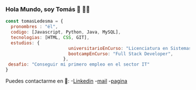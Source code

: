 ### Hola Mundo, soy Tomás 👋 👨‍💻

```javascript
const tomasLedesma = {
  pronombres : "él",
  codigo: [Javascript, Python, Java, MySQL],
  tecnologias: [HTML, CSS, GIT],
  estudios: {
                        universitarioEnCurso: "Licenciatura en Sistemas",
                        bootcampEnCurso: "Full Stack Developer",
                      },
 desafio: "Conseguir mi primero empleo en el sector IT"
}
```
Puedes contactarme en 📱:
-[Linkedin](https://www.linkedin.com/in/ptomasledesma-fullstack/)
-[mail](tomasld13@gmail.com")
-[pagina](https://tomasld13.github.io/)

<!--
**tomasld13/tomasld13** is a ✨ _special_ ✨ repository because its `README.md` (this file) appears on your GitHub profile.

Here are some ideas to get you started:

- 🔭 I’m currently working on ...
- 🌱 I’m currently learning ...
- 👯 I’m looking to collaborate on ...
- 🤔 I’m looking for help with ...
- 💬 Ask me about ...
- 📫 How to reach me: ...
- 😄 Pronouns: ...
- ⚡ Fun fact: ...
-->
